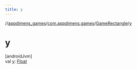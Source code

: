```yaml
---
title: y
---
```

//[appdimens_games](../../../index.html)/[com.appdimens.games](../index.html)/[GameRectangle](index.html)/[y](y.html)



# y



[androidJvm]\
val [y](y.html): [Float](https://kotlinlang.org/api/core/kotlin-stdlib/kotlin/-float/index.html)



